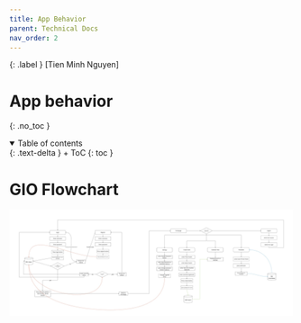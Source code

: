 ```yaml
---
title: App Behavior
parent: Technical Docs
nav_order: 2
---
```


{: .label }
[Tien Minh Nguyen]

# App behavior
{: .no_toc }

<details open markdown="block">
{: .text-delta }
<summary>Table of contents</summary>
+ ToC
{: toc }
</details>

# GIO Flowchart

<img width="530" alt="GIO Flowchart" src="https://github.com/mdxng/gio/blob/main/docs/assets/images/GIOFlowchart.jpg?raw=true">

